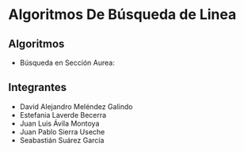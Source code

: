 # Algoritmos De Búsqueda de Linea

## Algoritmos

- Búsqueda en Sección Aurea:

## Integrantes

- David Alejandro Meléndez Galindo
- Estefania Laverde Becerra
- Juan Luis Ávila Montoya
- Juan Pablo Sierra Useche
- Seabastián Suárez García
